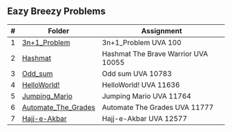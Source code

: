 ## Eazy Breezy Problems

| # | Folder | Assignment |
| :---: | ----------- | ---------------------- |
| 1 | [3n+1_Problem](3n+1_Problem) | 3n+1_Problem UVA 100 |
| 2 | [Hashmat](Hashmat) | Hashmat The Brave Warrior UVA 10055 | 
| 3 | [Odd_sum](Odd_sum) | Odd sum UVA 10783 |
| 4 | [HelloWorld!](HelloWorld!) | HelloWorld! UVA 11636 |
| 5 | [Jumping_Mario](Jumping_Mario) | Jumping Mario UVA 11764 |
| 6 | [Automate_The_Grades](Automate_The_Grades) | Automate The Grades UVA 11777 | 
| 7 | [Hajj-e-Akbar](Hajj-e-Akbar) | Hajj-e-Akbar UVA 12577 | 

